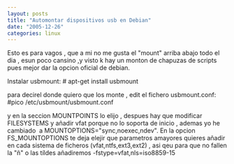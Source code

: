 ```yaml
---
layout: posts
title: "Automontar dispositivos usb en Debian"
date: "2005-12-26"
categories: linux
---
```


Esto es para vagos , que a mi no me gusta el "mount" arriba abajo todo el dia , esun poco cansino ,y visto k hay un monton de chapuzas de scripts pues mejor dar la opcion oficial de debian.

Instalar usbmount: # apt-get install usbmount

para decirel donde quiero que los monte , edit el fichero usbmount.conf: #pico /etc/usbmount/usbmount.conf

y en la seccion MOUNTPOINTS lo elijo , despues hay que modificar FILESYSTEMS y añadir vfat porque no lo soporta de inicio , ademas yo he cambiado  a MOUNTOPTIONS="sync,noexec,ndev". En la opcion FS\_MOUNTOPTIONS te deja elejir que parametros amayores quieres añadir en cada sistema de ficheros (vfat,ntfs,ext3,ext2) , asi qeu para que no fallen la "ñ" o las tíldes añadiremos -fstype=vfat,nls=iso8859-15
